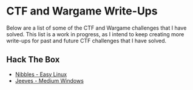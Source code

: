 # CTF and Wargame Write-Ups
Below are a list of some of the CTF and Wargame challenges that I have solved. This list is a work in progress, as I intend to keep creating more write-ups for past and future CTF challenges that I have solved.
## Hack The Box
- [Nibbles - Easy Linux](HackTheBox/nibbles/WriteUp.md)
- [Jeeves - Medium Windows](HackTheBox/jeeves/WriteUp.md)
